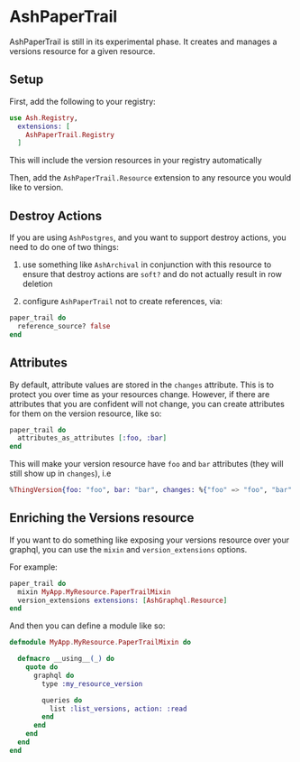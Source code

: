 # AshPaperTrail

AshPaperTrail is still in its experimental phase. It creates and manages a versions resource for a given resource.

## Setup

First, add the following to your registry:

```elixir
use Ash.Registry,
  extensions: [
    AshPaperTrail.Registry
  ]
```

This will include the version resources in your registry automatically

Then, add the `AshPaperTrail.Resource` extension to any resource you would like to version.

## Destroy Actions

If you are using `AshPostgres`, and you want to support destroy actions, you need to do one of two things:

1. use something like `AshArchival` in conjunction with this resource to ensure that destroy actions are `soft?` and do not actually result in row deletion

2. configure `AshPaperTrail` not to create references, via:

```elixir
paper_trail do
  reference_source? false
end
```

## Attributes

By default, attribute values are stored in the `changes` attribute. This is to protect you over time as your resources change. However, if there are attributes that you are confident will not change,
you can create attributes for them on the version resource, like so:

```elixir
paper_trail do
  attributes_as_attributes [:foo, :bar]
end
```

This will make your version resource have `foo` and `bar` attributes (they will still show up in `changes`), i.e 
```elixir
%ThingVersion{foo: "foo", bar: "bar", changes: %{"foo" => "foo", "bar" => "bar"}}
```

## Enriching the Versions resource

If you want to do something like exposing your versions resource over your graphql, you can use the `mixin` and `version_extensions` options.

For example:

```elixir
paper_trail do
  mixin MyApp.MyResource.PaperTrailMixin
  version_extensions extensions: [AshGraphql.Resource]
end
```

And then you can define a module like so:

```elixir
defmodule MyApp.MyResource.PaperTrailMixin do

  defmacro __using__(_) do
    quote do
      graphql do
        type :my_resource_version

        queries do
          list :list_versions, action: :read
        end
      end
    end
  end
end
```